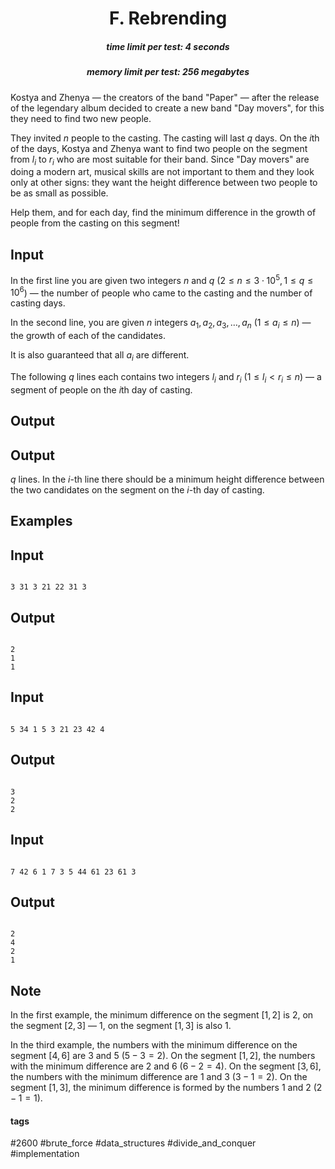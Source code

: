 <h1 style='text-align: center;'> F. Rebrending</h1>

<h5 style='text-align: center;'>time limit per test: 4 seconds</h5>
<h5 style='text-align: center;'>memory limit per test: 256 megabytes</h5>

Kostya and Zhenya — the creators of the band "Paper" — after the release of the legendary album decided to create a new band "Day movers", for this they need to find two new people.

They invited $n$ people to the casting. The casting will last $q$ days. On the $i$th of the days, Kostya and Zhenya want to find two people on the segment from $l_i$ to $r_i$ who are most suitable for their band. Since "Day movers" are doing a modern art, musical skills are not important to them and they look only at other signs: they want the height difference between two people to be as small as possible.

Help them, and for each day, find the minimum difference in the growth of people from the casting on this segment!

## Input

In the first line you are given two integers $n$ and $q$ ($2 \leq n \leq 3 \cdot 10^5, 1 \leq q \leq 10^6$) — the number of people who came to the casting and the number of casting days.

In the second line, you are given $n$ integers $a_1, a_2, a_3, \ldots, a_n$ ($1 \leq a_i \leq n$) — the growth of each of the candidates.

It is also guaranteed that all $a_i$ are different.

The following $q$ lines each contains two integers $l_i$ and $r_i$ ($1 \leq l_i < r_i \leq n$) — a segment of people on the $i$th day of casting.

## Output

## Output

 $q$ lines. In the $i$-th line there should be a minimum height difference between the two candidates on the segment on the $i$-th day of casting.

## Examples

## Input


```

3 31 3 21 22 31 3
```
## Output


```

2
1
1

```
## Input


```

5 34 1 5 3 21 23 42 4
```
## Output


```

3
2
2

```
## Input


```

7 42 6 1 7 3 5 44 61 23 61 3
```
## Output


```

2
4
2
1

```
## Note

In the first example, the minimum difference on the segment $[1, 2]$ is $2$, on the segment $[2, 3]$ — $1$, on the segment $[1, 3]$ is also $1$.

In the third example, the numbers with the minimum difference on the segment $[4, 6]$ are $3$ and $5$ ($5 - 3 = 2$). On the segment $[1, 2]$, the numbers with the minimum difference are $2$ and $6$ ($6 - 2 = 4$). On the segment $[3, 6]$, the numbers with the minimum difference are $1$ and $3$ ($3 - 1 = 2$). On the segment $[1, 3]$, the minimum difference is formed by the numbers $1$ and $2$ ($2 - 1 = 1$).



#### tags 

#2600 #brute_force #data_structures #divide_and_conquer #implementation 